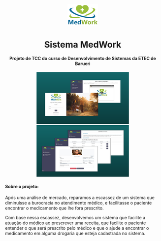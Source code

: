 <p align="center">
<img src="MedWork Web/logotipo.png" width="100" title="Logotipo do sistema">
</p>
<h1 align="center">
  Sistema MedWork
</h1>
<h4 align="center">
  Projeto de TCC do curso de Desenvolvimento de Sistemas da ETEC de Barueri
</h4>
<p align="center">
  <img src="MedWork Web/1.png" width="300" title="Tela de login e a tela inicial após o login">
  <img src="MedWork Web/2.png" width="300" title="Demais telas do usuário">
</p>
<h4 >
  Sobre o projeto:
</h4>
<p> 
Após uma análise de mercado, reparamos a escassez de um sistema que diminuísse a burocracia no atendimento médico, e facilitasse o paciente encontrar o medicamento que lhe fora prescrito.
  </p>
<p>
Com base nessa escassez, desenvolvemos um sistema que facilite a atuação do médico ao prescrever uma receita, que facilite o paciente entender o que será prescrito pelo médico e que o ajude a encontrar o medicamento em alguma drogaria que esteja cadastrada no sistema.
</p>

